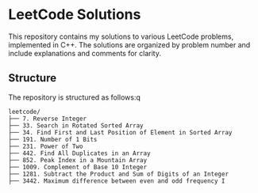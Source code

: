 # LeetCode Solutions

This repository contains my solutions to various LeetCode problems, implemented in C++. The solutions are organized by problem number and include explanations and comments for clarity.

## Structure

The repository is structured as follows:q

```plaintext
leetcode/
├── 7. Reverse Integer
├── 33. Search in Rotated Sorted Array
├── 34. Find First and Last Position of Element in Sorted Array
├── 191. Number of 1 Bits
├── 231. Power of Two
├── 442. Find All Duplicates in an Array
├── 852. Peak Index in a Mountain Array
├── 1009. Complement of Base 10 Integer
├── 1281. Subtract the Product and Sum of Digits of an Integer
├── 3442. Maximum difference between even and odd frequency I
```
